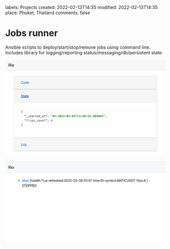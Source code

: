 labels: Projects
created: 2022-02-13T14:35
modified: 2022-02-13T14:35
place: Phuket, Thailand
comments: false

# Jobs runner

Ansible scripts to deploy/start/stop/remove jobs using command line.
Includes library for logging/reporting status/messaging/db/persistent state.

![Rio index](rio_index.png)

![Rio job](rio_job.png)
